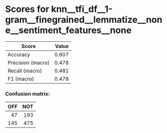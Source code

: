 # Scores for knn__tfi_df__1-gram__finegrained__lemmatize__none__sentiment_features__none
|      Score      |Value|
|-----------------|----:|
|Accuracy         |0.607|
|Precision (macro)|0.478|
|Recall (macro)   |0.481|
|F1 (macro)       |0.478|

### Confusion matrix:
|OFF|NOT|
|--:|--:|
| 47|193|
|145|475|
